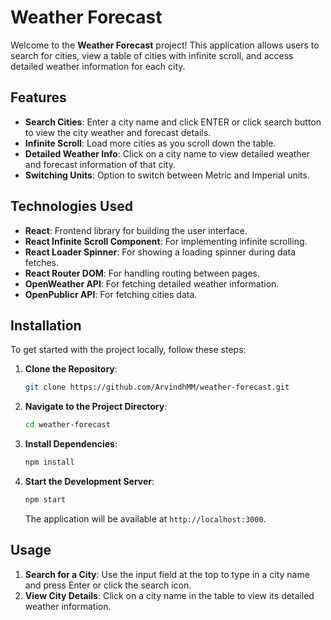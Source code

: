 # Weather Forecast

Welcome to the **Weather Forecast** project! This application allows users to search for cities, view a table of cities with infinite scroll, and access detailed weather information for each city.

## Features

- **Search Cities**: Enter a city name and click ENTER or click search button to view the city weather and forecast details.
- **Infinite Scroll**: Load more cities as you scroll down the table.
- **Detailed Weather Info**: Click on a city name to view detailed weather and forecast information of that city.
- **Switching Units**: Option to switch between Metric and Imperial units.

## Technologies Used

- **React**: Frontend library for building the user interface.
- **React Infinite Scroll Component**: For implementing infinite scrolling.
- **React Loader Spinner**: For showing a loading spinner during data fetches.
- **React Router DOM**: For handling routing between pages.
- **OpenWeather API**: For fetching detailed weather information.
- **OpenPublicr API**: For fetching cities data.

## Installation

To get started with the project locally, follow these steps:

1. **Clone the Repository**:

    ```bash
    git clone https://github.com/ArvindhMM/weather-forecast.git
    ```

2. **Navigate to the Project Directory**:

    ```bash
    cd weather-forecast
    ```

3. **Install Dependencies**:

    ```bash
    npm install
    ```

4. **Start the Development Server**:

    ```bash
    npm start
    ```

    The application will be available at `http://localhost:3000`.

## Usage

1. **Search for a City**: Use the input field at the top to type in a city name and press Enter or click the search icon.
2. **View City Details**: Click on a city name in the table to view its detailed weather information.
